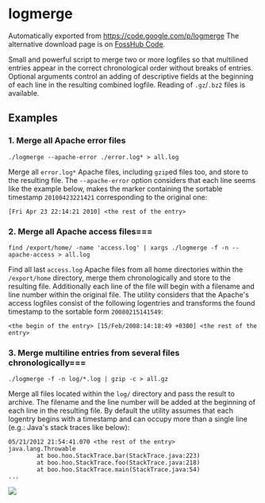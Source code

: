 # logmerge
Automatically exported from https://code.google.com/p/logmerge
The alternative download page is on [FossHub Code](http://code.fosshub.com/logmerge/downloads).

Small and powerful script to merge two or more logfiles so that multilined entries appear in the correct chronological order without breaks of entries. Optional arguments control an adding of descriptive fields at the beginning of each line in the resulting combined logfile. Reading of `.gz`/`.bz2` files is available.

## Examples

### 1. Merge all Apache error files

```
./logmerge --apache-error ./error.log* > all.log
```

Merge all `error.log*` Apache files, including `gzip`ed files too, and store to the resulting file. The `--apache-error` option considers that each line seems like the example below, makes the marker containing the sortable timestamp `20100423221421` corresponding to the original one:

```
[Fri Apr 23 22:14:21 2010] <the rest of the entry>
```

### 2. Merge all Apache access files===

```
find /export/home/ -name 'access.log' | xargs ./logmerge -f -n --apache-access > all.log
```

Find all last `access.log` Apache files from all home directories within the `/export/home` directory, merge them chronologically and store to the resulting file. Additionally each line of the file will begin with a filename and line number within the original file. 
The utility considers that the Apache's access logfiles consist of the following logentries and transforms the found timestamp to the sortable form `20080215141549`: 

```
<the begin of the entry> [15/Feb/2008:14:18:49 +0300] <the rest of the entry>
```

### 3. Merge multiline entries from several files chronologically===

```
./logmerge -f -n log/*.log | gzip -c > all.gz
```

Merge all files located within the `log/` directory and pass the result to archive. The filename and the line number will be added at the beginning of each line in the resulting file. By default the utility assumes that each logentry begins with a timestamp and can occupy more than a single line (e.g.: Java's stack traces like below): 

```
05/21/2012 21:54:41.070 <the rest of the entry>
java.lang.Throwable
        at boo.hoo.StackTrace.bar(StackTrace.java:223)
        at boo.hoo.StackTrace.foo(StackTrace.java:218)
        at boo.hoo.StackTrace.main(StackTrace.java:54)
...
```

[
![](http://s1.softpedia-static.com/base_img/softpedia_free_award_f.gif)
](http://mac.softpedia.com/get/Developer-Tools/logmerge.shtml)
